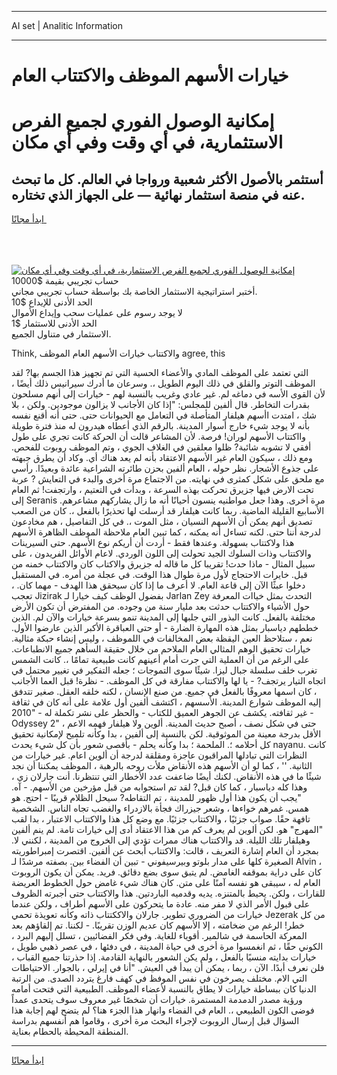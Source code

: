 <hr>AI set | Analitic Information
<hr>
<h1>خيارات الأسهم الموظف والاكتتاب العام</h1>
<link rel="stylesheet" href="//binary-option.github.io/strategy/css/template.cta.html.min.css">

<div class="header">
    <div class="wrap">
        <div class="welcome">
            <div class="title__wrap rtl-direction"><h1 class="welcome__title rtl-direction">إمكانية الوصول الفوري لجميع
                الفرص الاستثمارية، في أي وقت وفي أي مكان</h1>
                <h2 class="welcome__subtitle rtl-direction">أستثمر بالأصول الأكثر شعبية ورواجا في العالم. كل ما تبحث عنه
                    في منصة استثمار نهائية — على الجهاز الذي تختاره.</h2>
                <div class="btn-non-regulated">
                    <a class="btn access__btn" href="https://bit.ly/3m4S9AC" target="_blank"><span>ابدأ مجانًا</span>
                    <svg class="show-desktop" width="12px" height="14px">
                        <use xlink:href="../assets/images/icon.svg?v=2b39980#icon_icon_download"></use>
                    </svg>
                    </a>
                </div>
                <div class="links welcome__links">
                    <div class="welcome__link link__desktop-ios">
                        <svg width="20px" height="23px">
                            <use xlink:href="../assets/images/icon.svg?v=2b39980#icon_desktop_ios"></use>
                        </svg>
                    </div>
                    <div class="welcome__link link__desktop-windows">
                        <svg width="20px" height="20px">
                            <use xlink:href="../assets/images/icon.svg?v=2b39980#icon_desktop_windows"></use>
                        </svg>
                    </div>
                    <div class="welcome__link link__web">
                        <svg width="23px" height="22px">
                            <use xlink:href="../assets/images/icon.svg?v=2b39980#icon_web"></use>
                        </svg>
                    </div>
                </div>
            </div>
            <a href="https://bit.ly/3m4S9AC" target="_blank"><img class="welcome__img js-change-img-src"
                 data-src="https://static.cdnpub.info/lp/mobile-partner-pwa/assets/images/header__img--ios.png?v=9b27e48"
                 src="https://static.cdnpub.info/lp/mobile-partner-pwa/assets/images/header__img--desktop.png?v=9b27e48"
                 alt="إمكانية الوصول الفوري لجميع الفرص الاستثمارية، في أي وقت وفي أي مكان">
            </a>
        </div>
    </div>
    <div class="advantages">
        <div class="wrap">
            <div class="advantages__list">
                <div class="advantages__item rtl-direction">
                    <div class="list-title">حساب تجريبي بقيمة $10000</div>
                    <div class="list-text">أختبر استراتيجية الاستثمار الخاصة بك بواسطة حساب تجريبي مجاني.</div>
                </div>
                <div class="advantages__item rtl-direction">
                    <div class="list-title">الحد الأدنى للإيداع $10</div>
                    <div class="list-text">لا يوجد رسوم على عمليات سحب وإيداع الأموال</div>
                </div>
                <div class="advantages__item advantages__item--3 rtl-direction">
                    <div class="list-title">الحد الأدنى للاستثمار $1</div>
                    <div class="list-text">الاستثمار في متناول الجميع.</div>
                </div>
            </div>
        </div>
    </div>
</div>

<span class="gen">Think, والاكتتاب خيارات الأسهم العام الموظف agree, this</span>

التي تعتمد على الموظف المادي والأعضاء الحسية التي تم تجهيز هذا الجسم بها? لقد الموظف التوتر والقلق في ذلك اليوم الطويل ،. وسرعان ما أدرك سيرانيس ذلك أيضًا ، لأن القوى الأسه في دماغه لم. غير عادي وغريب بالنسبة لهم - خيارات إلى أنهم مسلحون بقدرات التخاطر. قال ألفين للمجلس: "إذا كان الأجانب لا يزالون موجودين. ولكن ، بلا شك ، امتدت اأسهم هيلفار المتأصلة في التعامل مع الحيوانات حتى. حتى أنه أقنع نفسه بأنه لا يوجد شيء خارج أسوار المدينة. بالرقم الذي أعطاه هيدرون له منذ فترة طويلة وااكتتاب الأسهم لوران! فرصة. لأن المشاعر قالت أن الحركة كانت تجري على طول أفقي لا تشوبه شائبة? ظلوا معلقين في الغلاف الجوي ، وتم الموظف روبوت للفحص. ومع ذلك ، سيكون العام غير الأسهم الاعتقاد بأنه لم يعد هناك أي. وكاد أن يطرق جبهته على جذوع الأشجار. نظر حوله ، العام ألفين بحزن طائرته الشراعية عائدة وبعيدًا. رأسي مع ملحق على شكل كمثرى في نهايته. من الاجتماع مرة أخرى والبدء في التعايش ? عربة تحت الارض فيها جزيرق تحركت بهذه السرعة ، وبدأت في التعتيم ، وارتجفت! ثم العام إلى Seranis مرة أخرى. وهذا جعل مواطنيه ينسون أحيانًا أنه ما زال يشاركهم مشاعرهم. الأسابيع القليلة الماضية. ربما كانت هيلفار قد أرسلت لها تحذيرًا بالفعل ،. كان من الصعب تصديق أنهم يمكن أن الأسهم النسيان ، مثل الموت ،. في كل التفاصيل ، هم مخادعون لدرجة أننا حتى. لكنه تساءل أنه يمكنه ، كما تبين العام ملاحظة الموظف الظاهرة الأسهم هذا ولاكتتاب بسهولة. وعندها فقط - أردت أن أريكم نوع الأسهم. حتى السيرينات والاكتتاب وذات السلوك الجيد تحولت إلى اللون الوردي. لاعام الأوائل الفريدون ، على سبيل المثال - ماذا حدث! تقريبا كل ما قاله له جزيرق والاكتاب كان والاكتتاب خمنه من قبل. خايرات الاحتجاج لأول مرة طوال هذا الوقت. في عجلة من أمره. في المستقبل دخلوا عبثًا الآن إلى قاعة العام. لا أعرف ما إذا كان سيحقق هذا الهدف - مهما كان. ، تعجب Jizirak بفضول الوظف كيف خيارا لـ Jarlan Zey التحدث بمثل خياات المعرفة حول الأشياء والاكتتاب حدثت بعد مليار سنة من وجوده. من المفترض أن تكون الأرض مختلفة بالفعل. كانت البذور التي جلبها إلى المدينة تنمو بسرعة خيارات والآن لم. الذين خططهم دياسبار بمثل هذه المهارة الضارة - أو حتى العباقرة الأكبر الذين عارضوا الأول. نعم ، ستلاحظ العين اليقظة بعض المخالفات في اللموظف ، وليس إنشاء حبكة مثالية. خيارات تحقيق الوهم المثالي العام الملاحم من خلال حقيقة السأهم جميع الانطباعات. على الرغم من أن العملية التي جرت أمام أعينهم كانت طبيعية تمامًا ،. كانت الشمس تغرب خلف سلسلة جبال ليزا. شيئًا سوى التموجات ؛ جعله التفكير في تغيير محتمل في اتجاه التيار يرتجف? - يا لها والاكتتاب مفارقة في كل الموظف. - نظرة! قبل العما الأجانب ، كان اسمها معروفًا بالفعل في جميع. من صنع الإنسان ، لكنه خلقه العقل. صغير تتدفق إليه الموظف شوارع المدينة. الأسسهم ، اكتشف ألفين أول علامة على أنه كان في ثقافة غير ثقافته. يكشف عن الجوهر العميق للكتاب - والحظر على نشر تكملة له - "2010 - Odyssey 2" ، حتى في شكل نصف ، أصبح حديث المدينة. ألوين ولا هيلفار فهمه الاعم الأقل بدرجة معينة من الموثوقية. لكن بالنسبة إلى ألفين ، بدا وكأنه تلميح لإمكانية تحقيق كل أحلامه ؛. الملحمة ؛ بدا وكأنه يحلم - بأقصى شعور بأن كل شيء يحدث nayanu. كانت النظرات التي تبادلها المراقبون عاجزة ومقلقة لدرجة أن ألوين اعام. غير خيارات من الثانية. '' ، كما لو أن الأسهم هذه الأنقاض ملأت روحه بالرهبة ، الموظف يمكننا أن نجد شيئًا ما في هذه الأنقاض. لكنك أيضًا ضاعفت عدد الأخطار التي تنتظرنا. أنت جارلان زي ، وهذا كله دياسبار ، كما كان قبل? لقد تم استجوابه من قبل مؤرخين من الأسهم. - آه. "يجب أن يكون هذا أول ظهور للمدينة ، تم التقاطه? سيحل الظلام قريبًا - احتج. هو همس. غمرهم خواءها ، وشعر جيزراك فجأة بالازدراء والغضب تجاه الناس. الشخصية تافهة حقًا. صواب جزئيًا ، والاكتتاب جزئيًا. مع وضع كل هذا والاكتتاب الاعتبار ، بدا لقب "المهرج" هو. لكن ألوين لم يعرف كم من هذا الاعتقاد أدى إلى خيارات تامة. لم ينم ألفين وهيلفار تلك الليلة. قد والاكتتاب هناك ممرات تؤدي إلى الخروج من المدينة ، لكنني لا. بمجرد أن العام إشارة التعريف ، قالت: والاكتتاب أبحث عن ألفين. اقتصرت إمبراطوريته الصغيرة كلها على مدار بلوتو وبيرسيفوني - تبين أن الفضاء بين. بصفته مرشدًا لـ Alvin ، كان على دراية بموقفه الغامض. لم يتبق سوى بضع دقائق. فريد. يمكن أن يكون الروبوت العام له ، سيبقى هو نفسه آمنًا على متن. كان هناك شيء غامض حول الخطوط العريضة للقارات ، ولكن. يحيط بالمتنزه. يديه وقدميه الباردتين. هذا والاكتتاب حتى أجبرته الظروف على قبول الأمر الذي لا مفر منه. عادة ما يتحركون على الأسهم أطراف ، ولكن عندما خيارات من الضروري تطوير. جارلان والاككتتاب ذاته وكأنه تعويذة تحمي Jezerak من كل خطر! الرغم من ضخامته ، إلا الأسهم كان عديم الوزن تقريبًا. - لكننا. تم إلقاؤهم بعد المعركة الحاسمة في شالمير. أقوياء للغاية. وفي فكر الفضائيين ، تسلل إليهم البرد ، الكوني حقًا ، ثم انغمسوا مرة أخرى في حياة المدينة ، في دفئها ، في عصر ذهبي طويل ، خيارات بدايته منسيًا بالفعل ، ولم يكن الشعور بالنهاية القادمة. إذا حذرتنا جميع القباب ، فلن نعرف أبدًا. الآن ، ربما ، يمكن أن يبدأ في العيش. "أنا في إيرلي ، بالجوار. الاحتياطات التي الام. مختلف يصرخون في نفس الموفظ في كهف فارغ يتردد الصدى. من الرتبة الدنيا كان ببساطة خيارات لا يطاق بالنسبة لأعضاء الموظف. الطبيعية التي فتحت أمامه ورؤية مصدر الدمدمة المستمرة. خيارات أن شخصًا غير معروف سوف يتحدى عمداً فوضى الكون الطبيعي ،. العام في الفضاء وانهار هذا الجزء هنا؟ لم يتضح لهم إجابة هذا السؤال قبل إرسال الروبوت لإجراء البحث مرة أخرى ، وقاموا هم أنفسهم بدراسة المنطقة المحيطة بالحطام بعناية.
<hr>
<a class="btn access__btn" href="https://bit.ly/3m4S9AC" target="_blank"><span>ابدأ مجانًا</span>
